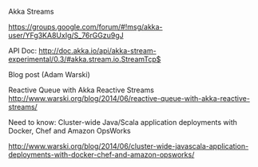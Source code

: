 
Akka Streams

https://groups.google.com/forum/#!msg/akka-user/YFg3KA8UxIg/S_76rGGzu9gJ 

API Doc:
http://doc.akka.io/api/akka-stream-experimental/0.3/#akka.stream.io.StreamTcp$ 

Blog post  (Adam Warski)

Reactive Queue with Akka Reactive Streams
http://www.warski.org/blog/2014/06/reactive-queue-with-akka-reactive-streams/

Need to know:
Cluster-wide Java/Scala application deployments with Docker, Chef and Amazon OpsWorks

http://www.warski.org/blog/2014/06/cluster-wide-javascala-application-deployments-with-docker-chef-and-amazon-opsworks/

